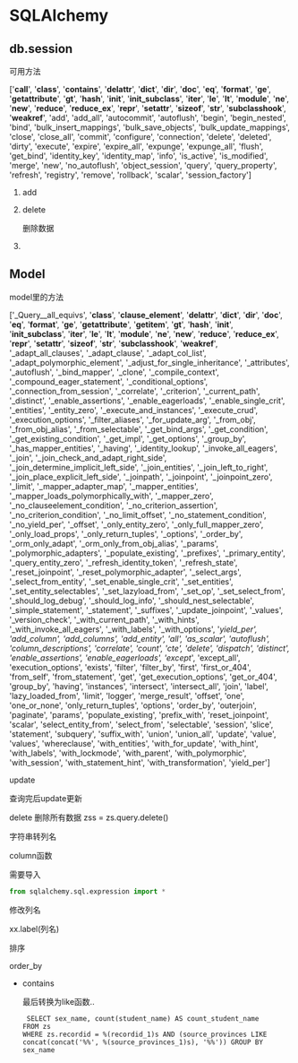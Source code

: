 # SQLAlchemy



## db.session

可用方法

['__call__', '__class__', '__contains__', '__delattr__', '__dict__', '__dir__', '__doc__', '__eq__', '__format__', '__ge__', '__getattribute__', '__gt__', '__hash__', '__init__', '__init_subclass__', '__iter__', '__le__', '__lt__', '__module__', '__ne__', '__new__', '__reduce__', '__reduce_ex__', '__repr__', '__setattr__', '__sizeof__', '__str__', '__subclasshook__', '__weakref__', 'add', 'add_all', 'autocommit', 'autoflush', 'begin', 'begin_nested', 'bind', 'bulk_insert_mappings', 'bulk_save_objects', 'bulk_update_mappings', 'close', 'close_all', 'commit', 'configure', 'connection', 'delete', 'deleted', 'dirty', 'execute', 'expire', 'expire_all', 'expunge', 'expunge_all', 'flush', 'get_bind', 'identity_key', 'identity_map', 'info', 'is_active', 'is_modified', 'merge', 'new', 'no_autoflush', 'object_session', 'query', 'query_property', 'refresh', 'registry', 'remove', 'rollback', 'scalar', 'session_factory']

1. add

2. delete

   删除数据

3. 

## Model

model里的方法

['_Query__all_equivs', '__class__', '__clause_element__', '__delattr__', '__dict__', '__dir__', '__doc__', '__eq__', '__format__', '__ge__', '__getattribute__', '__getitem__', '__gt__', '__hash__', '__init__', '__init_subclass__', '__iter__', '__le__', '__lt__', '__module__', '__ne__', '__new__', '__reduce__', '__reduce_ex__', '__repr__', '__setattr__', '__sizeof__', '__str__', '__subclasshook__', '__weakref__', '_adapt_all_clauses', '_adapt_clause', '_adapt_col_list', '_adapt_polymorphic_element', '_adjust_for_single_inheritance', '_attributes', '_autoflush', '_bind_mapper', '_clone', '_compile_context', '_compound_eager_statement', '_conditional_options', '_connection_from_session', '_correlate', '_criterion', '_current_path', '_distinct', '_enable_assertions', '_enable_eagerloads', '_enable_single_crit', '_entities', '_entity_zero', '_execute_and_instances', '_execute_crud', '_execution_options', '_filter_aliases', '_for_update_arg', '_from_obj', '_from_obj_alias', '_from_selectable', '_get_bind_args', '_get_condition', '_get_existing_condition', '_get_impl', '_get_options', '_group_by', '_has_mapper_entities', '_having', '_identity_lookup', '_invoke_all_eagers', '_join', '_join_check_and_adapt_right_side', '_join_determine_implicit_left_side', '_join_entities', '_join_left_to_right', '_join_place_explicit_left_side', '_joinpath', '_joinpoint', '_joinpoint_zero', '_limit', '_mapper_adapter_map', '_mapper_entities', '_mapper_loads_polymorphically_with', '_mapper_zero', '_no_clauseelement_condition', '_no_criterion_assertion', '_no_criterion_condition', '_no_limit_offset', '_no_statement_condition', '_no_yield_per', '_offset', '_only_entity_zero', '_only_full_mapper_zero', '_only_load_props', '_only_return_tuples', '_options', '_order_by', '_orm_only_adapt', '_orm_only_from_obj_alias', '_params', '_polymorphic_adapters', '_populate_existing', '_prefixes', '_primary_entity', '_query_entity_zero', '_refresh_identity_token', '_refresh_state', '_reset_joinpoint', '_reset_polymorphic_adapter', '_select_args', '_select_from_entity', '_set_enable_single_crit', '_set_entities', '_set_entity_selectables', '_set_lazyload_from', '_set_op', '_set_select_from', '_should_log_debug', '_should_log_info', '_should_nest_selectable', '_simple_statement', '_statement', '_suffixes', '_update_joinpoint', '_values', '_version_check', '_with_current_path', '_with_hints', '_with_invoke_all_eagers', '_with_labels', '_with_options', '_yield_per', 'add_column', 'add_columns', 'add_entity', 'all', 'as_scalar', 'autoflush', 'column_descriptions', 'correlate', 'count', 'cte', 'delete', 'dispatch', 'distinct', 'enable_assertions', 'enable_eagerloads', 'except_', 'except_all', 'execution_options', 'exists', 'filter', 'filter_by', 'first', 'first_or_404', 'from_self', 'from_statement', 'get', 'get_execution_options', 'get_or_404', 'group_by', 'having', 'instances', 'intersect', 'intersect_all', 'join', 'label', 'lazy_loaded_from', 'limit', 'logger', 'merge_result', 'offset', 'one', 'one_or_none', 'only_return_tuples', 'options', 'order_by', 'outerjoin', 'paginate', 'params', 'populate_existing', 'prefix_with', 'reset_joinpoint', 'scalar', 'select_entity_from', 'select_from', 'selectable', 'session', 'slice', 'statement', 'subquery', 'suffix_with', 'union', 'union_all', 'update', 'value', 'values', 'whereclause', 'with_entities', 'with_for_update', 'with_hint', 'with_labels', 'with_lockmode', 'with_parent', 'with_polymorphic', 'with_session', 'with_statement_hint', 'with_transformation', 'yield_per']



update 

查询完后update更新

delete
删除所有数据
 zss = zs.query.delete()







字符串转列名

column函数

需要导入

```python
from sqlalchemy.sql.expression import *

```

修改列名

xx.label(列名)

排序

order_by

- contains

  最后转换为like函数..

  ```mysql
   SELECT sex_name, count(student_name) AS count_student_name 
  FROM zs 
  WHERE zs.recordid = %(recordid_1)s AND (source_provinces LIKE concat(concat('%%', %(source_provinces_1)s), '%%')) GROUP BY sex_name
  
  ```

  